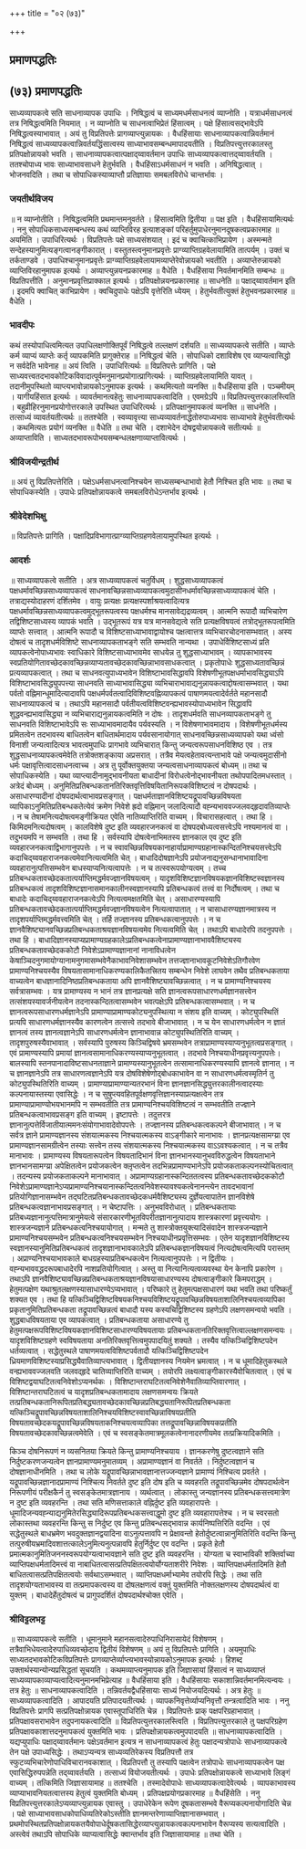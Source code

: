 +++
title = "०२ (७३)"

+++


## प्रमाणपद्धतिः

## (७३) **प्रमाणपद्धतिः**

साध्यव्यापकत्वे सति साधनाव्यापक उपाधिः । निषिद्धत्वं च साध्यमधर्मसाधनत्वं व्याप्नोति । यत्राधर्मसाधनत्वं तत्र निषिद्धत्वमिति नियमात् । न व्याप्नोति च साधनत्वाभिप्रेतं हिंसात्वम् । पक्षे हिंसात्वसद्भावेऽपि निषिद्धत्वस्याभावात् । अयं तु विप्रतिपत्तेः प्रागव्याप्त्युन्नायकः । वैधहिंसायाः साधनाव्यापकत्वान्निवर्तमानं निषिद्धत्वं साध्यव्यापकत्वान्निवर्तयद्धिंसात्वस्य साध्याभावसम्बन्धमापादयतीति । विप्रतिपत्त्युत्तरकालस्तु प्रतिपक्षोन्नायको भवति । साधनाव्यापकत्वात्पक्षाद्य्वावर्तमान उपाधिः साध्यव्यापकत्वात्तद्य्वावर्तयति । ततश्चोपाध्य भावः साध्याभावसाधने हेतुर्भवति । वैधहिंसाऽधर्मसाधनं न भवति । अनिषिद्धत्वात् । भोजनवदिति । तथा च सोपाधिकस्याव्याप्तौ प्रतिज्ञायाः समबलविरोधे चान्तर्भावः ।

### **जयतीर्थविजय**

॥ न व्याप्नोतीति । निषिद्धत्वमिति प्रथमान्तमनुवर्तते । हिंसात्वमिति द्वितीया ॥ पक्ष इति । वैधहिंसायामित्यर्थः । ननु सोपाधिकसाध्यसम्बन्धस्य कथं व्याप्तिविरह इत्याशङ्कां परिहर्तुमुपाधेरनुमानदूषकत्वप्रकारमाह ॥ अयमिति । उपाधिरित्यर्थः । विप्रतिपत्तेः पक्षे साध्यसंशयात् । इदं च क्वाचित्काभिप्रायेण । अस्मन्मते सन्देहस्यानुमित्यङ्गत्वानङ्गीकारात् । वस्तुतस्त्वनुमानप्रवृत्तेः प्राग्व्याप्तिग्रहवेलायामिति तात्पर्यम् । उक्तं च तर्कताण्डवे । उपाधिश्चानुमानप्रवृत्तेः प्राग्व्याप्तिग्रहवेलायामव्याप्तेरेवोन्नायको भवतीति । अव्याप्तेरुन्नायको व्याप्तिविरहानुमापक इत्यर्थः । अव्याप्त्युन्नयनप्रकारमाह ॥ वैधेति । वैधहिंसाया निवर्तमानमिति सम्बन्धः ॥ विप्रतिपत्तीति । अनुमानप्रवृत्तिप्राक्काल इत्यर्थः । प्रतिपक्षोन्नयनप्रकारमाह ॥ साधनेति ॥ पक्षाद्य्वावर्तमान इति । इदमपि क्वाचित् काभिप्रायेण । क्वचिदुपाधेः पक्षेऽपि वृत्तेरिति ध्येयम् । हेतुर्भवतीत्युक्तं हेतुभवनप्रकारमाह ॥ वैधेति ।

### **भावदीपः**

कथं तस्योपाधित्वमित्यत उपाधिलक्षणोक्तिपूर्वं निषिद्धत्वे तल्लक्षणं दर्शयति ॥ साध्यव्यापकत्वे सतीति । व्याप्तेः कर्म व्याप्यं व्याप्तेः कर्तृ व्यापकमिति प्रागुक्तेराह ॥ निषिद्धत्वं चेति । सोपाधिको दशाविशेष एव व्याप्यत्वासिद्धो न सर्वदेति भावेनाह ॥ अयं त्विति । उपाधिरित्यर्थः ॥ विप्रतिपत्तेः प्रागिति । पक्षे साध्यवत्त्वतदभावकोटिकविवादात्पूर्वमनुमानप्रयोगात्प्रागित्यर्थः । व्याप्तिग्रहवेलायामिति यावत् । तदानीमुपस्थितो व्याप्त्यभावोन्नायकोऽनुमापक इत्यर्थः । कथमित्यतो व्यनक्ति ॥ वैधहिंसाया इति । पञ्चमीयम् । यागीयहिंसात इत्यर्थः । व्यावर्तमानत्वहेतुः साधनाव्यापकत्वादिति । एवमग्रेऽपि ॥ विप्रतिपत्त्युत्तरकालस्त्विति । बहुव्रीहिरनुमानप्रयोगोत्तरकाले उपस्थित उपाधिरित्यर्थः । प्रतिपक्षानुमापकत्वं व्यनक्ति ॥ साधनेति । तत्साध्यं व्यावर्तयतीत्यर्थः ॥ ततश्चेति । स्वव्यावृत्त्या साध्यव्यावर्तनाद्धेतोरुपाध्यभावः साध्याभावे हेतुर्भवतीत्यर्थः । कथमित्यतः प्रयोगं व्यनक्ति ॥ वैधेति ॥ तथा चेति । दशाभेदेन दोषद्वयोन्नायकत्वे सतीत्यर्थः ॥ अव्याप्ताविति । साध्यतदभावरूपोभयसम्बन्धलक्षणाव्याप्तावित्यर्थः ।

### **श्रीविजयीन्द्रतीर्थ**

॥ अयं तु विप्रतिपत्तेरिति । पक्षेऽधर्मसाधनत्वानिश्चयेन साध्यसम्बन्धाभावो हेतौ निश्चित इति भावः ॥ तथा च सोपाधिकस्येति । उपाधेः प्रतिपक्षोन्नायकत्वे समबलविरोधेऽन्तर्भाव इत्यर्थः ।

### **श्रीवेदेशभिक्षु**

॥ विप्रतिपत्तेः प्रागिति । पक्षादिप्रविभागात्प्राग्व्याप्तिग्रहणवेलायामुपस्थित इत्यर्थः ।

### **आदर्शः**

॥ साध्यव्यापकत्वे सतीति । अत्र साध्यव्यापकत्वं चतुर्विधम् । शुद्धसाध्यव्यापकत्वं पक्षधर्मावच्छिन्नसाध्यव्यापकत्वं साधनावच्छिन्नसाध्यव्यापकत्वमुदासीनधर्मावच्छिन्नसाध्यव्यापकत्वं चेति । तत्राद्यस्योदाहरणं दर्शितमेव । वायुः प्रत्यक्षः प्रत्यक्षस्पर्शाश्रयत्वादित्यत्र पक्षधर्मावच्छिन्नसाध्यव्यापकत्वमुद्भूतरूपत्वस्य पक्षधर्मश्च मानसावेद्यद्रव्यत्वम् । आत्मनि रूपादौ व्यभिचारेण तद्विशिष्टसाध्यस्य व्यापकं भवति । उद्भूतरूपं यत्र यत्र मानसवेद्यत्वे सति प्रत्यक्षविषयत्वं तत्रोद्भूतरूपत्वमिति व्याप्तेः सत्त्वात् । आत्मनि रूपादौ च विशिष्टसाध्याभावाद्वायोश्च पक्षत्वात्तत्र व्यभिचारचोदनासम्भवात् । अस्य दोषत्वं च तादृशधर्मविशिष्टे साधनाव्यापकताभङ्गे सति सम्भवति नान्यथा । उपाधेर्विशिष्टसाध्यं प्रति व्यापकत्वेनोपाध्यभावः स्वाधिकारे विशिष्टसाध्याभावमेव साधयेन्न तु शुद्धसाध्याभावम् । व्यापकाभावस्य स्वप्रतियोगितावच्छेदकावच्छिन्नव्याप्यतावच्छेदकावच्छिन्नाभावसाधकत्वात् । प्रकृतोपाधेः शुद्धसाध्यतावच्छिन्नं प्रत्यव्यापकत्वात् । तथा च साधनवत्युपाध्यभावेन विशिष्टाभावसिद्धावपि विशेषणीभूतपक्षधर्माभावसिद्ध्याऽपि विशिष्टाभावसिद्ध्युपपत्त्या साधनवति साध्याभावासिद्ध्या व्यभिचाराभावाद्यनुन्नायकत्वाद्दोषत्वासम्भवात् । यथा पर्वतो वह्निमान्धूमादित्यादावपि पक्षधर्मपर्वतत्वादिविशिष्टवह्निव्यापकत्वं पाषाणमयत्वादेर्वर्तते महानसादौ साधनाव्यापकत्वं च । तथाऽपि महानसादौ पर्वतीयत्वविशिष्टवन्ह्यभावस्योपाध्यभावेन सिद्धावपि शुद्धवन्ह्यभावासिद्ध्या न व्यभिचाराद्यनुन्नायकत्वमिति न दोषः । तादृशधर्मवति साधनव्यापकताभङ्गे तु साधनवति विशिष्टाभावेऽपि सः साध्याभावमादायैव पर्यवस्यति । न विशेषणाभावमादाय । विशेषणीभूतधर्मस्य प्रमितत्वेन तदभावस्य बाधितत्वेन बाधितार्थमादाय पर्यवसानायोगात् साधनावच्छिन्नसाध्यव्यापको यथा ध्वंसो विनाशी जन्यत्वादित्यत्र भावत्वमुपाधिः प्रागभावे व्यभिचारात् किन्तु जन्यत्वरूपसाधनविशिष्ठ एव । तत्र शुद्धसाधनाव्यापकत्वमेवेति तत्रोक्तशङ्काया अप्रसरात् । तत्रैव मेयत्वहेतावत्यन्ताभावे पक्षे जन्यत्वमुदासीनो धर्मः पक्षावृत्तित्वादसाधनत्वाच्च । अत्र तु पूर्वोक्तयुक्तया जन्यत्वसाधनाव्यापकत्वं बोध्यम् ॥ तथा च सोपाधिकस्येति । यथा व्याप्त्यादीनामुद्भावनीयता बाधादीनां विरोधत्वेनोद्भावनीयता तथोपपादितमधस्तात् । अत्रेदं बोध्यम् । अनुमितिप्रतिबन्धकतानतिरिक्तवृत्तिविषयितानिरूपकविशिष्टत्वं न दोषपदार्थः । असाधारण्यादीनां दोषपदार्थत्वाभावप्रसङ्गात् । पक्षधर्मताज्ञानविशिष्टयद्रूपावच्छिन्नविषयता व्यापिकाऽनुमितिप्रतिबन्धकतेत्येवं क्रमेण निवेशे ह्रदो वह्निमान् जलादित्यादौ वह्न्यभाववज्जलवद्हृदावतिव्याप्तेः । न च तेषामनित्यदोषत्वमङ्गीक्रियत एवेति नातिव्याप्तिरिति वाच्यम् । विचारासहत्वात् । तथा हि । किमिदमनित्यदोषत्वम् । कालविशेषे दुष्ट इति व्यवहारजनकत्वं वा दोषपदबोध्यत्वसत्त्वेऽपि नश्यमानत्वं वा । तदुभयमपि न सम्भवति । तथा हि । सर्वस्यापि दोषत्वेनाभिमतस्य ज्ञानकाल एव दुष्ट इति व्यवहारजनकत्वाद्विभागानुपपत्तेः । न च स्वावच्छिन्नविषयकानाहार्याप्रामाण्यग्रहानास्कन्दितनिश्चयसत्त्वेऽपि कदाचिद्य्ववहाराजनकत्वमेवानित्यत्वमिति चेत् । बाधादिदोषज्ञानेऽपि प्रयोजनाद्यनुसन्धानाभावादिना व्यवहारानुत्पत्तिसम्भवेन बाधस्याप्यनित्यत्वापत्तेः । न च तत्स्वरूपयोग्यत्वम् । तच्च प्रतिबन्धकतावच्छेदकतात्पर्याप्तिमद्धर्मवज्ज्ञानविषयत्वम् । यादृशविशिष्टज्ञानविषयकज्ञानविशिष्टस्वज्ञानस्य प्रतिबन्धकत्वं तादृशविशिष्टज्ञानासमानकालीनस्वज्ञानस्यापि प्रतिबन्धकत्वं तत्त्वं वा निर्दोषत्वम् । तथा च बाधादेः कदाचिद्य्ववहाराजनकत्वेऽपि नित्यत्वमक्षतमिति चेत् । असाधारण्यस्यापि प्रतिबन्धकतावच्छेदकतात्पर्याप्तिमद्धर्मवज्ज्ञानविषयत्वेन नित्यत्वापातात् । न चासाधारण्यज्ञानमात्रस्य न तादृशपर्याप्तिमद्धर्मवत्त्वमिति चेत् । तर्हि तज्ज्ञानस्य प्रतिबन्धकत्वानुपपत्तेः । न च ज्ञानवैशिष्ट्यानवच्छिन्नप्रतिबन्धकताश्रयज्ञानविषयत्वमेव नित्यत्वमिति चेत् । तथाऽपि बाधादेरपि तदनुपपत्तेः । तथा हि । बाधादिज्ञानस्याप्यप्रामाण्यग्रहकालेऽप्रतिबन्धकत्वेनाप्रामाण्यज्ञानाभाववैशिष्ट्यस्य प्रतिबन्धकतावच्छेदककोटौ निवेशेऽप्रामाण्यज्ञानानां नानाविधत्वेन केषाञ्चिदनुगमायोग्यानामनुगमासम्भवेनैकाभावनिवेशासम्भवेन तत्तज्ज्ञानाभावकूटनिवेशेऽतिगौरवेण प्रामाण्यनिश्चयस्यैव विषयतासामानाधिकरण्यकालिकैतत्त्रितय सम्बन्धेन निवेशे लाघवेन तथैव प्रतिबन्धकताया वाच्यत्वेन बाधज्ञानादिनिष्ठप्रतिबन्धकताया अपि ज्ञानवैशिष्ट्यावच्छिन्नत्वात् । न च प्रामाण्यनिश्चयस्य सर्वत्रासम्भवः । यत्र प्रामाण्यस्य न भानं तत्र ज्ञानप्रत्यक्षे सति ज्ञानत्वरूपसाधारणधर्मज्ञानसत्त्वेन तत्संशयस्यावर्जनीयत्वेन तदनास्कन्दितत्वासम्भवेन भवत्पक्षेऽपि प्रतिबन्धकत्वासम्भवात् । न च ज्ञानत्वरूपसाधारणधर्मज्ञानेऽपि प्रामाण्याप्रामाण्यकोट्यनुपस्थित्या न संशय इति वाच्यम् । कोट्युपस्थितिं प्रत्यपि साधारणधर्मज्ञानस्यैव कारणत्वेन तत्सत्त्वे तदभावे बीजाभावात् । न च येन साधारणधर्मत्वेन न ज्ञातं ज्ञानत्वं तस्य ज्ञानत्वज्ञानेऽपि साधारणधर्मत्वेन ज्ञानाभावान्न कोट्युपस्थितिरिति वाच्यम् । तादृशपुरुषस्यैवाभावात् । सर्वस्यापि पुरुषस्य किञ्चिद्विषये भ्रमसम्भवेन तत्राप्रामाण्यस्याप्यनुभूतत्वप्रसङ्गात् । एवं प्रामाण्यस्यापि प्रमायां ज्ञानत्वसामानाधिकरण्यस्याप्यनुभूतत्वात् । तदभावे निश्चयाधीनप्रवृत्त्यनुपपत्तेः। बालस्यापि स्तनपानादाविष्टसाधनताज्ञाने प्रामाण्यस्यानुभूतत्वेन तत्सामानाधिकरण्यस्यापि ज्ञानत्वे ज्ञानात् । न च ज्ञानज्ञानेऽपि तत्र साधारणत्वज्ञानेऽपि यत्र दोषविशेषेणोद्बोधकाभावेन वा न साधारणधर्मत्वस्मृतिर्न तु कोट्युपस्थितिरिति वाच्यम् । प्रामाण्याप्रामाण्यान्यतरभानं विना ज्ञानज्ञानसिद्ध्युत्तरकालीनत्वादस्याः कल्पनायास्तस्या एवासिद्धेः । न च सुषुप्त्यवहितपूर्वक्षणवृत्तिज्ञानस्याप्रत्यक्षत्वेन तत्र प्रामाण्याप्रामाण्योभयभानमपि न सम्भवतीति तत्र प्रामाण्यनिश्चयविशिष्टत्वं न सम्भवतीति तज्ज्ञाने प्रतिबन्धकत्वाभावप्रसङ्ग इति वाच्यम् । इष्टापत्तेः । तदुत्तरत्र ज्ञानानुत्पत्तेर्विजातीयात्ममनःसंयोगाभावादेवोपपत्तेः । तज्ज्ञानस्य प्रतिबन्धकत्वकल्पने बीजाभावात् । न च सर्वत्र ज्ञाने प्रामाण्यज्ञानस्य संशयात्मकस्य निश्चयात्मकस्य वाऽङ्गीकारे मानाभावः । ज्ञानप्रत्यक्षसामग्य्रा एव प्रामाण्यज्ञानसामग्रीत्वेन तस्याः सत्त्वेन तस्य संशयात्मकस्य निश्चयात्मकस्य वाऽऽवश्यकत्वात् । न च तत्रैव मानाभावः । प्रामाण्यस्य विषयतारूपत्वेन विषयतादिभानं विना ज्ञानभानस्यानुभवविरुद्धत्वेन विषयताभाने ज्ञानभानसामग्य्रा अपेक्षितत्वेन प्रयोजकत्वेन क्लृप्तत्वेन तदभिन्नप्रामाण्यभानेऽपि प्रयोजकताकल्पनस्योचितत्वात् । तदन्यस्य प्रयोजकताकल्पने मानाभावात् । अप्रामाण्यग्रहानास्कन्दिततत्वस्य प्रतिबन्धकतावच्छेदककोटौ निवेशेऽप्रामाण्यज्ञानेऽप्यप्रामाण्यनिश्चयानास्कन्दितत्वनिवेशस्यावश्यकत्वेनानन्त्येन तावदभावानां प्रतियोगिज्ञानासम्भवेन तद्घटितप्रतिबन्धकतावच्छेदकधर्मवैशिष्ट्यस्य दुर्ज्ञेयत्वापातेन ज्ञानविशेषे प्रतिबन्धकत्वज्ञानाभावप्रसङ्गात् । न चेष्टापत्तिः । अनुभवविरोधात् । प्रतिबन्धकतायाः प्रतिबध्यज्ञानानुत्पत्तिमात्रानुमेयत्वे संसारकारणीभूतविपरीतज्ञानानुत्पादाय शास्त्रकारणां प्रवृत्त्ययोगः । शास्त्रजन्यज्ञाने प्रतिबन्धकत्वनिश्चयायोगात् । मन्मते तु शास्त्रोक्तयुक्त्यादिसंवादेन शास्त्रजन्यज्ञाने प्रामाण्यनिश्चयसम्भवेन प्रतिबन्धकत्वनिश्चयसम्भवेन निश्चयाधीनप्रवृत्तिसम्भवः । एतेन यादृशज्ञानविशिष्टस्य स्वज्ञानस्यानुमितिप्रतिबन्धकत्वं तादृशज्ञानाभावकालेऽपि प्रतिबन्धकज्ञानविषयत्वं नित्यदोषत्वमित्यपि परास्तम् । अप्राण्यनिश्चयाभावकाले बाधग्रहस्याप्रतिबन्धकत्वेन नित्यत्वानुपपत्तेः । न द्वितीयः । वह्न्यभाववद्ध्रदरूपबाधादेरपि नाशप्रतियोगित्वात् । अस्तु वा नित्यानित्यत्वव्यवस्था येन केनापि प्रकारेण । तथाऽपि ज्ञानवैशिष्ट्यावच्छिन्नप्रतिबन्धकताश्रयज्ञानविषयासाधारण्यस्य दोषत्वाङ्गीकारे किमपराद्धम् । हेतुमत्पक्षेण यथाश्रुतलक्षणस्यासाधारण्येऽप्यभावात् । परिष्कारे तु हेतुमत्पक्षसाधारणं यथा भवति तथा परिष्कर्तुं शक्यत एव । तथा हि यत्किञ्चिद्विशिष्टविषयकनिश्चयविशिष्टयद्रूपावच्छिन्नविषयताशालिनिश्चयत्वव्यापिका प्रकृतानुमितिप्रतिबन्धकता तद्रूपावच्छिन्नत्वं बाधादौ यस्य कस्यचिद्विशिष्टस्य ग्रहणेऽपि लक्षणसमन्वयो भवति । शुद्धबाधविषयताया एव व्यापकत्वात् । प्रतिबन्धकताया असाधारण्ये तु हेतुमत्पक्षरूपविशिष्टविषयकज्ञानविशिष्टसाधारण्यविषयतायाः प्रतिबन्धकतानतिरिक्तवृत्तित्वाल्लक्षणसमन्वयः । यादृशविशिष्टग्रहणे स्वविषयताया अनतिरिक्तवृत्तित्वमुपपादयितुं शक्यते । तस्यैव यत्किञ्चिद्विशिष्टपदेन धर्तव्यत्वात् । सद्धेतुस्थले पाषाणमयत्वविशिष्टपर्वतादौ यत्किञ्चिद्विशिष्टपदेन ध्रियमाणविशिष्टस्याप्रसिद्ध्यैवातिव्याप्त्यभावात् । द्वितीयज्ञानस्य नियमेन भ्रमत्वात् । न च धूमादिहेतुकस्थले वन्ह्यभाववज्जलवति जलवद्हृदे चातिव्याप्तिरिति वाच्यम् । तयोरपि लक्ष्यत्वाङ्गीकारस्यैवोचितत्वात् । एवं च विशिष्टद्वयाघटितत्वनिवेशोऽप्यनर्थकः । विशिष्टान्तराघटितत्वनिवेशेनैवातिव्याप्तिवारणात् । विशिष्टान्तराघटितत्वं च यादृशप्रतिबन्धकतामादाय लक्षणसमन्वयः क्रियते तत्प्रतिबन्धकतानिरूपितप्रतिबद्ध्यतावच्छेदकावच्छिन्नप्रतिबद्ध्यतानिरूपितप्रतिबन्धकता यत्किञ्चिद्रूपावच्छिन्नविषयताशालिनिश्चयविशिष्टस्वावच्छिन्नाविषयप्रतीति विषयतावच्छेदकयद्रूपावच्छिन्नविषयताकनिश्चयत्वव्यापिका तत्तद्रूपावच्छिन्नाविषयकप्रतीति विषयतावच्छेदकावच्छिन्नत्वमेवेति । एवं च स्वसङ्केतमात्रमूलकत्वेनानादरणीयमेव तत्प्रक्रियादिकमिति ।

किञ्च दोषनिरूपणं न व्यसनितया क्रियते किन्तु प्रामाण्यनिश्चयाय । ज्ञानकरणेषु दुष्टत्वज्ञाने सति निर्दुष्टकरणजन्यत्वेन ज्ञानप्रामाण्यमनुमातव्यम् । अप्रामाण्यज्ञानं वा निवर्तते । निर्दुष्टत्वज्ञानं च दोषज्ञानाधीनमिति । तथा च लोके यद्रूपावच्छिन्नाभावज्ञानात्तज्जन्यज्ञाने प्रामाण्यं निश्चित्य प्रवर्तते । यद्रूपावच्छिन्नज्ञानादप्रामाण्यं निश्चित्य निवर्तते दुष्ट इति दोष इति च व्यवहरति तद्रूपावच्छिन्नमेव दोषपदार्थत्वेन निरूपणीयं परीक्षकैर्न तु स्वसङ्केतमात्रज्ञानाय । व्यर्थत्वात् । लोकास्तु जन्यज्ञानस्य प्रतिबन्धकसत्त्वमात्रेण न दुष्ट इति व्यवहरन्ति । तथा सति मणिसत्ताकाले वह्निर्दुष्ट इति व्यवहारापत्तेः । धूमादिजन्यवह्न्याद्यनुमितेरसिद्ध्यादिरूपप्रतिबन्धकसत्त्वाद्धूमो दुष्ट इति व्यवहारापत्तेश्च । न च स्वरसतो लोकास्तथा व्यवहरन्ति किन्तु स निर्दुष्ट एव किन्तु प्रतिबन्धसद्भावान्न कार्यनिष्पत्तिरिति वदन्ति । एवं सद्धेतुस्थले बाधभ्रमेण भवदुक्तज्ञानद्वयादिना वाऽनुत्पत्तावपि न प्रेक्षावन्तो हेतोर्दुष्टत्वान्नानुमितिरिति वदन्ति किन्तु तत्पुरुषीयभ्रमादिवशात्तत्कालेऽनुमित्यनुत्पन्नावपि हेतुर्निर्दुष्ट एव वदन्ति । प्रकृते हेतौ प्रमात्मकानुमितिजननस्वरूपयोग्यत्वाभावज्ञाने सति दुष्ट इति व्यवहरन्ति । योग्यता च स्वाभाविकी शक्तिर्वाच्या व्याप्तिपक्षधर्मतादिमत्त्वं वा नाबाधितत्वासत्प्रतिपक्षितत्वयोर्योग्यताशरीरे निवेशः । व्याप्तिपक्षधर्मतादिमति हेतौ बाधितत्वासत्प्रतिपक्षितत्वयोः सर्वथाऽसम्भवात् । व्याप्तिपक्षधर्माभ्यामेव तयोरपि सिद्धेः । तथा सति तादृशयोग्यताभावस्य वा तत्प्रमापकत्वस्य वा दोषलक्षणत्वं वक्तुं युक्तमिति नोक्तलक्षणस्य दोषपदार्थत्वं वा युक्तम् । बाधादेर्हेतुदोषत्वं च प्रागुपदर्शितं दोषपदार्थश्चोक्त एवेति ।

### **श्रीविट्टलभट्ट**

॥ साध्यव्यापकत्वे सतीति । धूमानुमाने महानसत्वादेरुपाधिनिरासायेदं विशेषणम् । तत्रैवाभिधेयत्वादेरुपाधिव्यवच्छेदाय द्वितीयं विशेषणम् ॥ अयं तु विप्रतिपत्तेः प्रागिति । अयमुपाधिः साध्यतदभावकोटिकविप्रतिपत्तेः प्रागव्याप्तेर्व्याप्त्यभावस्योन्नायकोऽनुमापक इत्यर्थः । हिशब्द उक्तार्थस्यान्योन्यप्रसिद्धतां सूचयति । कथमव्याप्त्यनुमापक इति जिज्ञासायां हिंसात्वं न साध्यव्याप्तं साध्यव्यापकाव्याप्यत्वादित्यनुमानमभिप्रेत्याह ॥ वैधहिंसाया इति । वैधहिंसायाः सकाशान्निवर्तमानमित्यन्वयः । तत्र हेतुः ॥ साधनाव्यापकत्वादिति । तन्निवर्तयद्वैधहिंसायाः साध्यं नियोजयदित्यर्थः । अत्र हेतुः ॥ साध्यव्यापकत्वादिति । आपादयति प्रतिपादयतीत्यर्थः । व्यापकनिवृत्तेर्व्याप्यनिवृत्तौ तन्त्रत्वादिति भावः । ननु विप्रतिपत्तेः प्रागपि सत्प्रतिपक्षोन्नायक एवास्तूपाधिरिति चेन्न । विप्रतिपत्तेः प्राक् पक्षपरिग्रहाभावात् । प्रतिपक्षावसराभावेन तदुपनायकत्वादिति ॥ विप्रतिपत्युत्तरकालस्त्विति । विप्रतिपत्त्युत्तरकाले तु पक्षपरिग्रहेण प्रतिपक्षावकाशात्तदनुमापकत्वं युक्तमिति भावः । प्रतिपक्षोन्नायकत्वमुपपादयति ॥ साधनाव्यापकत्वादिति । यद्यप्युपाधिः पक्षाद्य्वावर्तमानः पक्षेऽवर्तमान इत्यत्र न साधनाव्यापकत्वं हेतुः पक्षादन्यत्रोपाधेः साधनाव्यापकत्वे तेन पक्षे उपाध्यसिद्धेः । तथाऽप्यन्यत्र साध्यव्यतिरेकस्य विप्रतिपत्तौ तत्र स्फुटव्यभिचारेणोपाधिविचारानवकाशात् । विप्रतिपत्तौ तु तस्यापि पक्षत्वेन तत्रोपाधेः साधनाव्यापकत्वेन पक्ष एवासिद्धिरुपपन्नेति तद्य्वावर्तयति । तत्साध्यं वियोजयतीत्यर्थः । उपाधेः प्रतिपक्षोन्नायकत्वे साध्याभावे लिङ्गं वाच्यम् । तत्किमिति जिज्ञासायामाह ॥ ततश्चेति । तस्मादेवोपाधेः साध्यव्यापकत्वादेवेत्यर्थः । व्यापकाभावस्य व्याप्याभावनियतत्वात्तस्य हेतुत्वं युक्तमिति बोध्यम् । प्रतिपक्षप्रयोगप्रकारमाह ॥ वैधहिंसेति । ननु विप्रतिपत्त्युत्तरकालेऽप्यव्याप्त्युन्नायक एवास्तु । उपाधेरेकेन रूपेण दूषकतासम्भवे वैरूप्यकल्पनायोगादिति चेन्न । पक्षे साध्याभावसाधकोपाधिव्यतिरेकोऽस्तीति ज्ञानमन्तरेणाव्याप्तिज्ञानासम्भवात् । प्रथमोपस्थितप्रतिपक्षोन्नायकतयैवोपाधेर्दूषकतासिद्धेरव्याप्त्युन्नायकत्वकल्पनाभावेन वैरूप्यस्य सत्यत्वादिति । अस्त्वेवं तथाऽपि सोपाधिके व्याप्यत्वासिद्धेः क्वान्तर्भाव इति जिज्ञासायामाह ॥ तथा चेति ।

